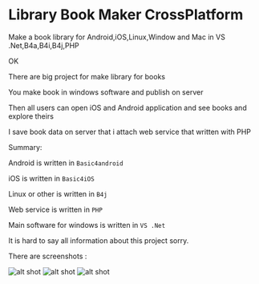 # Library Book Maker CrossPlatform
Make a book library for Android,iOS,Linux,Window and Mac in VS .Net,B4a,B4i,B4j,PHP

OK

There are big project for make library for books

You make book in windows software and publish on server

Then all users can open iOS and Android application and see books and explore theirs

I save book data on server that i attach web service that written with PHP

Summary:

Android is written in `Basic4android`

iOS is written in `Basic4iOS`

Linux or other is written in `B4j`

Web service is written in `PHP`

Main software for windows is written in `VS .Net`

It is hard to say all information about this project sorry.

There are screenshots :

![alt shot](https://github.com/programmer-freelancer/book-maker-crossplatform/blob/master/Android/Files/menu_1.png)
![alt shot](https://github.com/programmer-freelancer/book-maker-crossplatform/blob/master/Android/Files/menu_2.png)
![alt shot](https://github.com/programmer-freelancer/book-maker-crossplatform/blob/master/Capture.PNG)
